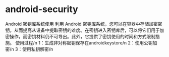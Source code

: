 # android-security
Android 密钥库系统使用
利用 Android 密钥库系统，您可以在容器中存储加密密钥，从而提高从设备中提取密钥的难度。在密钥进入密钥库后，可以将它们用于加密操作，而密钥材料仍不可导出。此外，它提供了密钥使用的时间和方式限制措施。
使用过程/n
1：生成非对称密钥保存在androidkeystore/n
2：使用公钥加密/n
3：使用私钥解密/n
